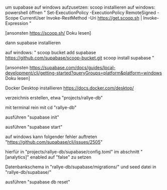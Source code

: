 um supabase auf windows aufzusetzen:
scoop installieren
auf windows:
powershell öffnen
"
Set-ExecutionPolicy -ExecutionPolicy RemoteSigned -Scope CurrentUser
Invoke-RestMethod -Uri https://get.scoop.sh | Invoke-Expression
"

[ansonsten https://scoop.sh/ Doku lesen]

dann supabase installieren

auf windows:
"
scoop bucket add supabase https://github.com/supabase/scoop-bucket.git
scoop install supabase
"

[ansonsten https://supabase.com/docs/guides/local-development/cli/getting-started?queryGroups=platform&platform=windows Doku lesen]

Docker Desktop installieren https://docs.docker.com/desktop/

verzeichnis erstellen, etwa "projects/rallye-db"

mit terminal rein mit cd "rallye-db"

ausführen "supabase init"

ausführen "supabase start"

auf windows kann folgender fehler auftreten "https://github.com/supabase/cli/issues/2505"

hierfür in "projects/rallye-db/supabase/config.toml" im abschnitt "[analytics]" enabled auf "false" zu setzen

Datenbankschema in "rallye-db/supabase/migrations/" und seed datei in "rallye-db/supabase/"

ausführen "supabase db reset"
